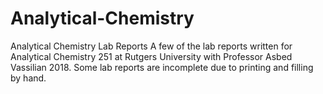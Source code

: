 # Analytical-Chemistry
Analytical Chemistry Lab Reports
A few of the lab reports written for Analytical Chemistry 251 at Rutgers University with Professor Asbed Vassilian 2018.
Some lab reports are incomplete due to printing and filling by hand.
